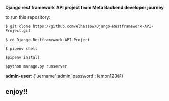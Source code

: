 **Django rest framework API project from Meta Backend developer journey**

to run this repository:
```
$ git clone https://github.com/elhazsow/Django-Restframework-API-Project.git
```
```
$ cd Django-Restframework-API-Project   
```
```                                                                                                                                                                  
$ pipenv shell
```
```
$pipenv install
```
```
$python manage.py runserver
````                                                                                                                                                                                 
                                                                                                 
**admin-user**: {'uername':admin,'password': lemon123@}                                                                                                                                                                
## enjoy!! ##                                                                                                                                       
